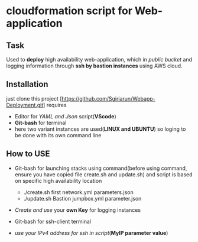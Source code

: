# cloudformation script for **Web-application**

## Task
 Used to **deploy** high availability web-application, which in _public bucket_ and logging information through **ssh by bastion instances** using AWS cloud.

## Installation
just 
 clone this project [https://github.com/Sgiriarun/Webapp-Deployment.git]
  requires 
  * Editor for _YAML and Json_ script(**VScode**)
  * **Git-bash** for terminal
  * here two variant instances are used(**LINUX and UBUNTU**) so loging to be done with its own command line 

## How to USE

* Git-bash for launching stacks using command(before using command, ensure you have copied file create.sh and update.sh) and script is based on specific high availability location
  * ./create.sh first network.yml parameters.json
  * ./update.sh Bastion jumpbox.yml parameter.json

* _Create and use_ your **own Key** for logging instances

* Git-bash for ssh-client terminal 
 * _use your IPv4 address for ssh in script_(**MyIP parameter value**)


